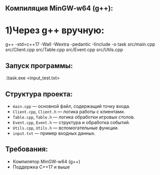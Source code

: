 ## Компиляция MinGW-w64 (g++):
# 1)Через g++ вручную:
  g++ -std=c++17 -Wall -Wextra -pedantic -Iinclude -o task src/main.cpp src/Client.cpp src/Table.cpp src/Event.cpp src/Utils.cpp
  
## Запуск программы:
  .\task.exe <input_test.txt>

## Структура проекта:
- `main.cpp` — основной файл, содержащий точку входа.
- `Client.cpp`, `Client.h` — логика работы с клиентами.
- `Table.cpp`, `Table.h` — логика обработки игровых столов.
- `Event.cpp`, `Event.h` — структура и обработка событий.
- `Utils.cpp`, `Utils.h` — вспомогательные функции.
- `input.txt` — пример входных данных.

## Требования:
- Компилятор MinGW-w64 (g++)
- Поддержка C++17 и выше
